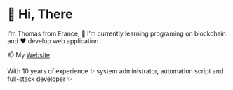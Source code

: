 # 👋 Hi, There

I’m Thomas from France, 🌱 I’m currently learning programing on blockchain and ❤️ develop web application.

📫 My [Website](thomaslindecker.fr)

With 10 years of experience ✨ system administrator, automation script and full-stack developer ✨

<!---
lpsytom/lpsytom is a ✨ special ✨ repository because its `README.md` (this file) appears on your GitHub profile.
You can click the Preview link to take a look at your changes.
--->
